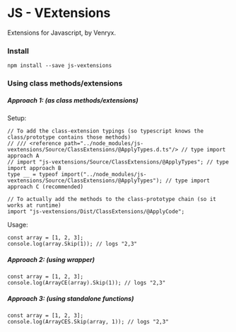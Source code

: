 # JS - VExtensions

Extensions for Javascript, by Venryx.

### Install

```
npm install --save js-vextensions
```

### Using class methods/extensions

##### Approach 1: (as class methods/extensions)

Setup:
```
// To add the class-extension typings (so typescript knows the class/prototype contains those methods)
// /// <reference path="../node_modules/js-vextensions/Source/ClassExtensions/@ApplyTypes.d.ts"/> // type import approach A
// import "js-vextensions/Source/ClassExtensions/@ApplyTypes"; // type import approach B
type __ = typeof import("../node_modules/js-vextensions/Source/ClassExtensions/@ApplyTypes"); // type import approach C (recommended)

// To actually add the methods to the class-prototype chain (so it works at runtime)
import "js-vextensions/Dist/ClassExtensions/@ApplyCode";
```

Usage:
```
const array = [1, 2, 3];
console.log(array.Skip(1)); // logs "2,3"
```

##### Approach 2: (using wrapper)
```
const array = [1, 2, 3];
console.log(ArrayCE(array).Skip(1)); // logs "2,3"
```

##### Approach 3: (using standalone functions)
```
const array = [1, 2, 3];
console.log(ArrayCES.Skip(array, 1)); // logs "2,3"
```